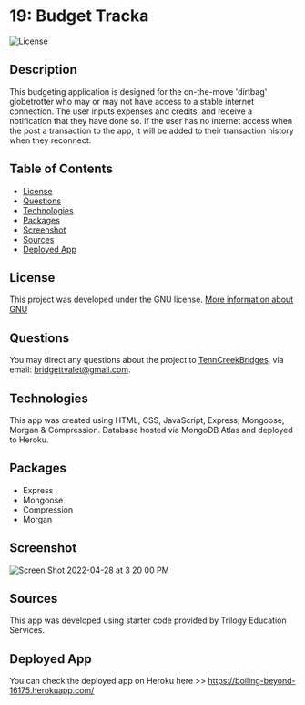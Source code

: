 # 19: Budget Tracka

![License](https://img.shields.io/badge/License-GNU-brightgreen)

## Description

This budgeting application is designed for the on-the-move 'dirtbag' globetrotter who may or may not have access to a stable internet connection. The user inputs expenses and credits, and receive a notification that they have done so. If the user has no internet access when the post a transaction to the app, it will be added to their transaction history when they reconnect.
​

## Table of Contents

- [License](#License)
- [Questions](#questions)
- [Technologies](#technologies)
- [Packages](#packages)
- [Screenshot](#screenshots)
- [Sources](#sources)
- [Deployed App](#links)

## License

This project was developed under the GNU license.
[More information about GNU](https://opensource.org/licenses/GNU)

<a name="questions"></a>

## Questions

You may direct any questions about the project to [TennCreekBridges](https://github.com/TennCreekBridges), via email: [bridgettvalet@gmail.com](mailto:bridgettvalet@gmail.com).

<a name="technologies"></a>

## Technologies

This app was created using HTML, CSS, JavaScript, Express, Mongoose, Morgan & Compression. Database hosted via MongoDB Atlas and deployed to Heroku.

<a name="packages"></a>

## Packages

- Express
- Mongoose
- Compression
- Morgan

<a name ="screenshots"></a>

## Screenshot

![Screen Shot 2022-04-28 at 3 20 00 PM](https://user-images.githubusercontent.com/91682561/165838934-9704970d-bddb-4654-849f-af9f6f734015.png)

<a name ="sources"></a>

## Sources

This app was developed using starter code provided by Trilogy Education Services.

<a name ='links'></a>

## Deployed App

You can check the deployed app on Heroku here >> https://boiling-beyond-16175.herokuapp.com/
